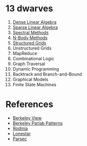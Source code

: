 13 dwarves
==========

1. [Dense Linear Algebra](dense.md)
1. [Sparse Linear Algebra](sparse.md)
1. [Spectral Methods](spectral.md)
1. [N-Body Methods](nbody.md)
1. [Structured Grids](grid.md)
1. Unstructured Grids
1. MapReduce
1. Combinational Logic
1. Graph Traversal
1. Dynamic Programming
1. Backtrack and Branch-and-Bound
1. Graphical Models
1. Finite State Machines

# References

 - [Berkeley View](http://view.eecs.berkeley.edu)
 - [Berkeley Parlab Patterns](http://parlab.eecs.berkeley.edu/wiki/patterns/patterns)
 - [Rodinia](https://www.cs.virginia.edu/~skadron/wiki/rodinia/index.php/Main_Page)
 - [Lonestar](http://iss.ices.utexas.edu/lonestar/)
 - [Parsec](http://parsec.cs.princeton.edu/)
